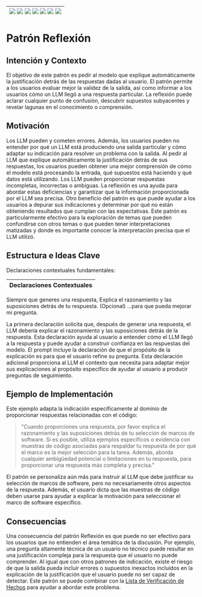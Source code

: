 <div align=right>

|[![](https://img.shields.io/badge/-Inicio-FFF?style=flat&logo=Emlakjet&logoColor=black)](/README.md) [![](https://img.shields.io/badge/-Introducción-FFF?style=flat)](/documentos/intro.md) [![](https://img.shields.io/badge/-Panorámica-FFF?style=flat)](/documentos/panorámica.md) [![](https://img.shields.io/badge/-Prompts-FFF?style=flat)](/documentos/prompts/README.md) [![](https://img.shields.io/badge/-Ingeniería_de_prompts-FFF?style=flat)](/documentos/ingenieriaDePrompts/README.md) [![](https://img.shields.io/badge/-Patrones-FFF?style=flat)](/documentos/ingenieriaDePrompts/patrones/README.md) [![](https://img.shields.io/badge/-Casos_de_uso-FFF?style=flat)](/documentos/casosDeUso/README.md)|
|-|

</div>

# Patrón Reflexión

## Intención y Contexto

El objetivo de este patrón es pedir al modelo que explique automáticamente la justificación detrás de las respuestas dadas al usuario. El patrón permite a los usuarios evaluar mejor la validez de la salida, así como informar a los usuarios cómo un LLM llegó a una respuesta particular. La reflexión puede aclarar cualquier punto de confusión, descubrir supuestos subyacentes y revelar lagunas en el conocimiento o comprensión.

## Motivación

Los LLM pueden y cometen errores. Además, los usuarios pueden no entender por qué un LLM está produciendo una salida particular y cómo adaptar su indicación para resolver un problema con la salida. Al pedir al LLM que explique automáticamente la justificación detrás de sus respuestas, los usuarios pueden obtener una mejor comprensión de cómo el modelo está procesando la entrada, qué supuestos está haciendo y qué datos está utilizando. Los LLM pueden proporcionar respuestas incompletas, incorrectas o ambiguas. La reflexión es una ayuda para abordar estas deficiencias y garantizar que la información proporcionada por el LLM sea precisa. Otro beneficio del patrón es que puede ayudar a los usuarios a depurar sus indicaciones y determinar por qué no están obteniendo resultados que cumplan con las expectativas. Este patrón es particularmente efectivo para la exploración de temas que pueden confundirse con otros temas o que pueden tener interpretaciones matizadas y donde es importante conocer la interpretación precisa que el LLM utilizó.

## Estructura e Ideas Clave

Declaraciones contextuales fundamentales:

|Declaraciones Contextuales
|-|
Siempre que generes una respuesta,
Explica el razonamiento y las suposiciones detrás de tu respuesta.
(Opcional) ...para que pueda mejorar mi pregunta.

La primera declaración solicita que, después de generar una respuesta, el LLM debería explicar el razonamiento y las suposiciones detrás de la respuesta. Esta declaración ayuda al usuario a entender cómo el LLM llegó a la respuesta y puede ayudar a construir confianza en las respuestas del modelo. El prompt incluye la declaración de que el propósito de la explicación es para que el usuario refine su pregunta. Esta declaración adicional proporciona al LLM el contexto que necesita para adaptar mejor sus explicaciones al propósito específico de ayudar al usuario a producir preguntas de seguimiento.

## Ejemplo de Implementación

Este ejemplo adapta la indicación específicamente al dominio de proporcionar respuestas relacionadas con el código:

> "Cuando proporciones una respuesta, por favor explica el razonamiento y las suposiciones detrás de tu selección de marcos de software. Si es posible, utiliza ejemplos específicos o evidencia con muestras de código asociadas para respaldar tu respuesta de por qué el marco es la mejor selección para la tarea. Además, aborda cualquier ambigüedad potencial o limitaciones en tu respuesta, para proporcionar una respuesta más completa y precisa."

El patrón se personaliza aún más para instruir al LLM que debe justificar su selección de marcos de software, pero no necesariamente otros aspectos de la respuesta. Además, el usuario dicta que las muestras de código deben usarse para ayudar a explicar la motivación para seleccionar el marco de software específico.

## Consecuencias

Una consecuencia del patrón Reflexión es que puede no ser efectivo para los usuarios que no entienden el área temática de la discusión. Por ejemplo, una pregunta altamente técnica de un usuario no técnico puede resultar en una justificación compleja para la respuesta que el usuario no puede comprender. Al igual que con otros patrones de indicación, existe el riesgo de que la salida pueda incluir errores o supuestos inexactos incluidos en la explicación de la justificación que el usuario puede no ser capaz de detectar. Este patrón se puede combinar con la [Lista de Verificación de Hechos](listaVerificacionHechos.md) para ayudar a abordar este problema.
